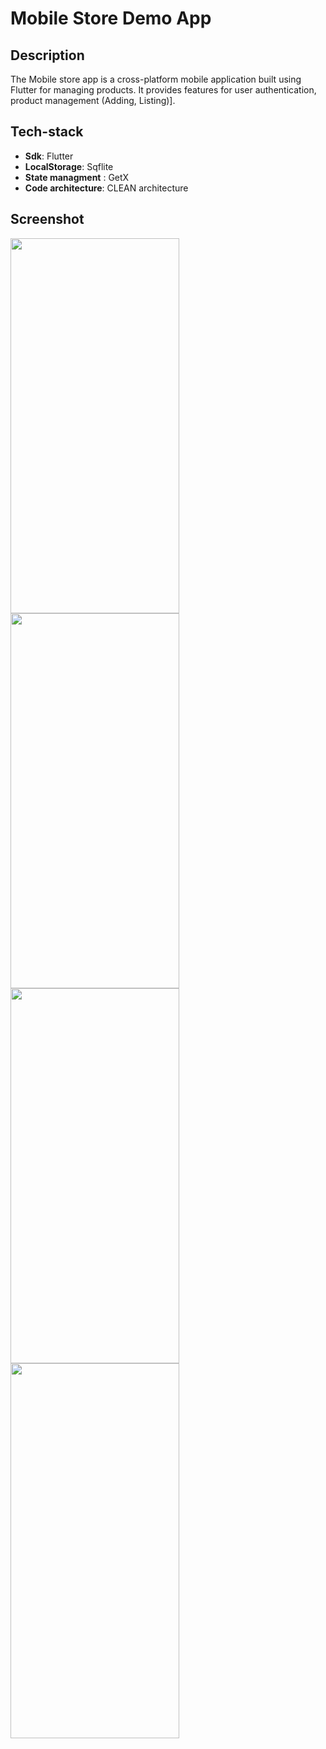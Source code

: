
# Mobile Store Demo App

## Description

The Mobile store app is a cross-platform mobile application built using Flutter for managing products. It provides features for user authentication, product management (Adding, Listing)].

## Tech-stack

- **Sdk**: Flutter
- **LocalStorage**: Sqflite
- **State managment** : GetX
- **Code architecture**: CLEAN architecture

## Screenshot
<img src="https://github.com/rajeshamby521/mobile_Store/assets/44517661/541980ba-1a59-4769-9de6-0fc064604825" width="270" height="600"> 
<img src="https://github.com/rajeshamby521/mobile_Store/assets/44517661/f71ecaa6-3693-4797-bfc0-d3a7bb8ba0e4" width="270" height="600"> 

<img src="https://github.com/rajeshamby521/mobile_Store/assets/44517661/b6ae7ade-cdc3-4642-aebd-078c23613519" width="270" height="600"> 
<img src="https://github.com/rajeshamby521/mobile_Store/assets/44517661/7f1212bc-c738-44cc-a0ea-ec98a7e76709" width="270" height="600"> 
